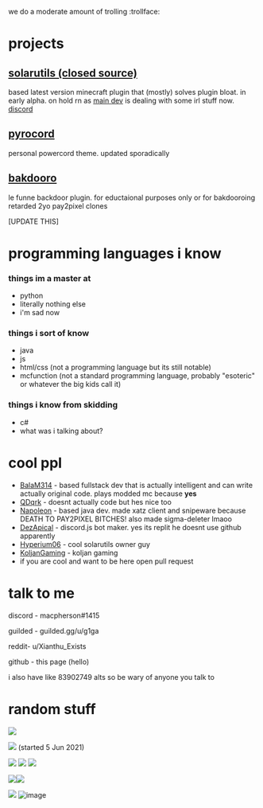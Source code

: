 we do a moderate amount of trolling :trollface:

# projects
## [solarutils (closed source)](https://github.com/SunCorpTechnologies/SolarUtils-releases)
based latest version minecraft plugin that (mostly) solves plugin bloat. in early alpha. on hold rn as [main dev](https://github.com/hy-6) is dealing with some irl stuff now. [discord](https://discord.com/invite/akWs5zhfMJ)
## [pyrocord](https://github.com/Errorcrafter/PyroCord)
personal powercord theme. updated sporadically
## [bakdooro](https://github.com/Bakdooro)
le funne backdoor plugin. for eductaional purposes only or for bakdooroing retarded 2yo pay2pixel clones

[UPDATE THIS]

# programming languages i know
### things im a master at
- python
- literally nothing else
- i'm sad now
### things i sort of know
- java
- js
- html/css (not a programming language but its still notable)
- mcfunction (not a standard programming language, probably "esoteric" or whatever the big kids call it)
### things i know from skidding
- c#
- what was i talking about?

# cool ppl
- [BalaM314](https://github.com/BalaM314) - based fullstack dev that is actually intelligent and can write actually original code. plays modded mc because **yes**
- [QDqrk](https://github.com/DexPolarity) - doesnt actually code but hes nice too
- [Napoleon](https://github.com/Napoleon-Zoomberparts) - based java dev. made xatz client and snipeware because DEATH TO PAY2PIXEL BITCHES! also made sigma-deleter lmaoo
- [DezApical](https://replit.com/@ashsley654321) - discord.js bot maker. yes its replit he doesnt use github apparently
- [Hyperium06](https://github.com/hy-6) - cool solarutils owner guy
- [KoljanGaming](https://github.com/KoljanGaming) - koljan gaming
- if you are cool and want to be here open pull request
<!-- todo: add naakte and koljan and heyaglitz --->

# talk to me
discord - macpherson#1415

guilded - guilded.gg/u/g1ga

reddit- u/Xianthu_Exists

github - this page (hello)

i also have like 83902749 alts so be wary of anyone you talk to

# random stuff
<img align="center" src="https://github-readme-stats.vercel.app/api/?username=Errorcrafter&theme=prussian"/>


<img src="https://komarev.com/ghpvc/?username=Errorcrafter2&color=brightgreen&style=flat-square"> (started 5 Jun 2021)


<img src="https://img.shields.io/github/followers/Errorcrafter?color=blue&logo=red&logoColor=red&style=flat-square"> <img src="https://img.shields.io/badge/aaaaaaaaaaaaaaa-aaaaaa-yellow?style=flat-square"> <img src="https://img.shields.io/badge/hail-sun%20corp-ff6739?style=flat-square">

<img src="https://github-readme-stats.vercel.app/api/top-langs/?username=Errorcrafter&layout=compact&include_all_commits=true&show_icons=true"><img src="https://github-readme-stats.vercel.app/api/top-langs/?username=SunCorpTechnologies&layout=compact&include_all_commits=true&show_icons=true">

<img src="https://github-profile-trophy.vercel.app/?username=Errorcrafter&theme=juicyfresh&no-bg=true" /> ![image](https://user-images.githubusercontent.com/69189354/137567629-171d4790-99b2-44d1-83e8-041eb4004509.png)

